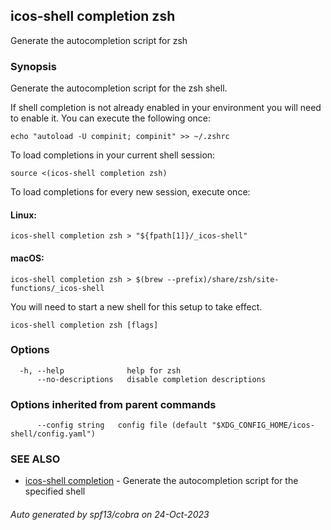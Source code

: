 ## icos-shell completion zsh

Generate the autocompletion script for zsh

### Synopsis

Generate the autocompletion script for the zsh shell.

If shell completion is not already enabled in your environment you will need
to enable it.  You can execute the following once:

	echo "autoload -U compinit; compinit" >> ~/.zshrc

To load completions in your current shell session:

	source <(icos-shell completion zsh)

To load completions for every new session, execute once:

#### Linux:

	icos-shell completion zsh > "${fpath[1]}/_icos-shell"

#### macOS:

	icos-shell completion zsh > $(brew --prefix)/share/zsh/site-functions/_icos-shell

You will need to start a new shell for this setup to take effect.


```
icos-shell completion zsh [flags]
```

### Options

```
  -h, --help              help for zsh
      --no-descriptions   disable completion descriptions
```

### Options inherited from parent commands

```
      --config string   config file (default "$XDG_CONFIG_HOME/icos-shell/config.yaml")
```

### SEE ALSO

* [icos-shell completion](icos-shell_completion.md)	 - Generate the autocompletion script for the specified shell

###### Auto generated by spf13/cobra on 24-Oct-2023
